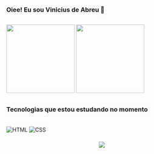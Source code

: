 ### Oiee! Eu sou Vinicius de Abreu 🔆
 
##

<div>
 <img height="180em" src="https://github-readme-stats.vercel.app/api/top-langs/?username=viniciusabpr&layout=default&langs_count=7&theme=dark"/>
 <img height="180em" widthe=100 src="https://github-readme-stats.vercel.app/api?username=viniciusabpr&theme=dark"/>
 </div>
            
##

### Tecnologias que estou estudando no momento 

<div style="display: inline_block"><br/>
   <img align="center" alt="HTML" src="https://img.shields.io/badge/HTML5-E34F26?style=for-the-badge&logo=html5&logoColor=white" />
   <img align="center" alt="CSS" src="https://img.shields.io/badge/CSS3-1572B6?style=for-the-badge&logo=css3&logoColor=white" />
</div>

### 

<div align="center">
<img src="https://user-images.githubusercontent.com/85382714/198354316-f803bf23-7c86-49aa-955a-7c6910ac49d8.gif"/>
</div>
